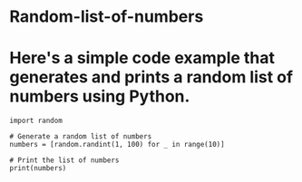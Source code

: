 # Random-list-of-numbers
# Here's a simple code example that generates and prints a random list of numbers using Python.

    import random

    # Generate a random list of numbers
    numbers = [random.randint(1, 100) for _ in range(10)]

    # Print the list of numbers
    print(numbers)
